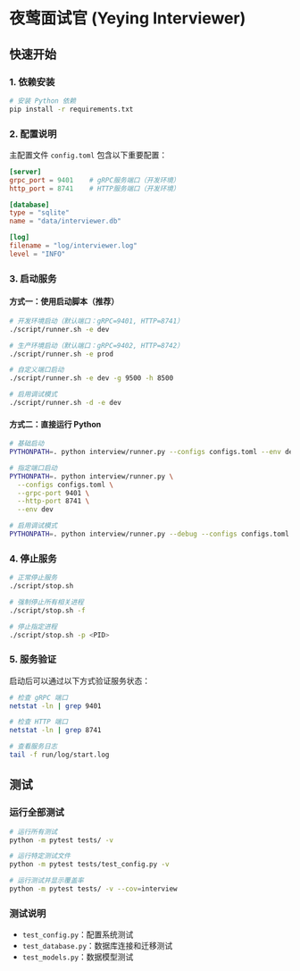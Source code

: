 # 夜莺面试官 (Yeying Interviewer)

## 快速开始

### 1. 依赖安装

```bash
# 安装 Python 依赖
pip install -r requirements.txt
```

### 2. 配置说明

主配置文件 `config.toml` 包含以下重要配置：

```toml
[server]
grpc_port = 9401    # gRPC服务端口（开发环境）
http_port = 8741    # HTTP服务端口（开发环境）

[database]
type = "sqlite"
name = "data/interviewer.db"

[log]
filename = "log/interviewer.log"
level = "INFO"
```

### 3. 启动服务

#### 方式一：使用启动脚本（推荐）

```bash
# 开发环境启动（默认端口：gRPC=9401, HTTP=8741）
./script/runner.sh -e dev

# 生产环境启动（默认端口：gRPC=9402, HTTP=8742）
./script/runner.sh -e prod

# 自定义端口启动
./script/runner.sh -e dev -g 9500 -h 8500

# 启用调试模式
./script/runner.sh -d -e dev
```

#### 方式二：直接运行 Python

```bash
# 基础启动
PYTHONPATH=. python interview/runner.py --configs configs.toml --env dev

# 指定端口启动
PYTHONPATH=. python interview/runner.py \
  --configs configs.toml \
  --grpc-port 9401 \
  --http-port 8741 \
  --env dev

# 启用调试模式
PYTHONPATH=. python interview/runner.py --debug --configs configs.toml --env dev
```

### 4. 停止服务

```bash
# 正常停止服务
./script/stop.sh

# 强制停止所有相关进程
./script/stop.sh -f

# 停止指定进程
./script/stop.sh -p <PID>
```

### 5. 服务验证

启动后可以通过以下方式验证服务状态：

```bash
# 检查 gRPC 端口
netstat -ln | grep 9401

# 检查 HTTP 端口  
netstat -ln | grep 8741

# 查看服务日志
tail -f run/log/start.log
```

## 测试

### 运行全部测试

```bash
# 运行所有测试
python -m pytest tests/ -v

# 运行特定测试文件
python -m pytest tests/test_config.py -v

# 运行测试并显示覆盖率
python -m pytest tests/ -v --cov=interview
```

### 测试说明

- `test_config.py`：配置系统测试
- `test_database.py`：数据库连接和迁移测试  
- `test_models.py`：数据模型测试

